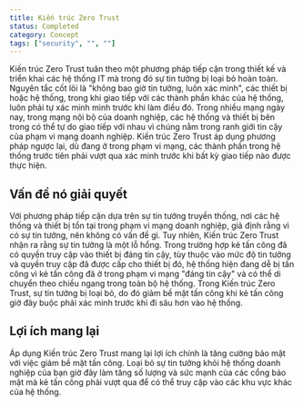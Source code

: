 ```yaml
---
title: Kiến trúc Zero Trust
status: Completed
category: Concept
tags: ["security", "", ""]
---
```


Kiến trúc Zero Trust tuân theo một phương pháp tiếp cận trong thiết kế và triển khai các hệ thống IT
mà trong đó sự tin tưởng bị loại bỏ hoàn toàn.
Nguyên tắc cốt lõi là "không bao giờ tin tưởng, luôn xác minh", các thiết bị hoặc hệ thống,
trong khi giao tiếp với các thành phần khác của hệ thống, luôn phải tự xác minh mình trước khi làm điều đó.
Trong nhiều mạng ngày nay, trong mạng nội bộ của doanh nghiệp, các hệ thống và thiết bị bên trong có thể tự do giao tiếp với nhau
vì chúng nằm trong ranh giới tin cậy của phạm vi mạng doanh nghiệp.
Kiến trúc Zero Trust áp dụng phương pháp ngược lại, dù đang ở trong phạm vi mạng,
các thành phần trong hệ thống trước tiên phải vượt qua xác minh trước khi bất kỳ giao tiếp nào được thực hiện.

## Vấn đề nó giải quyết

Với phương pháp tiếp cận dựa trên sự tin tưởng truyền thống, nơi các hệ thống và thiết bị tồn tại trong phạm vi mạng doanh nghiệp,
giả định rằng vì có sự tin tưởng, nên không có vấn đề gì.
Tuy nhiên, Kiến trúc Zero Trust nhận ra rằng sự tin tưởng là một lỗ hổng.
Trong trường hợp kẻ tấn công đã có quyền truy cập vào thiết bị đáng tin cậy,
tùy thuộc vào mức độ tin tưởng và quyền truy cập đã được cấp cho thiết bị đó,
hệ thống hiện đang dễ bị tấn công
vì kẻ tấn công đã ở trong phạm vi mạng "đáng tin cậy" và có thể di chuyển theo chiều ngang trong toàn bộ hệ thống.
Trong Kiến trúc Zero Trust, sự tin tưởng bị loại bỏ, do đó giảm bề mặt tấn công
khi kẻ tấn công giờ đây buộc phải xác minh trước khi đi sâu hơn vào hệ thống.

## Lợi ích mang lại

Áp dụng Kiến trúc Zero Trust mang lại lợi ích chính là tăng cường bảo mật
với việc giảm bề mặt tấn công.
Loại bỏ sự tin tưởng khỏi hệ thống doanh nghiệp của bạn giờ đây làm tăng số lượng và sức mạnh của các cổng bảo mật
mà kẻ tấn công phải vượt qua để có thể truy cập vào các khu vực khác của hệ thống.
